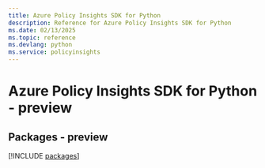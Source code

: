 ```yaml
---
title: Azure Policy Insights SDK for Python
description: Reference for Azure Policy Insights SDK for Python
ms.date: 02/13/2025
ms.topic: reference
ms.devlang: python
ms.service: policyinsights
---
```

# Azure Policy Insights SDK for Python - preview
## Packages - preview
[!INCLUDE [packages](policy-insights-index.md)]